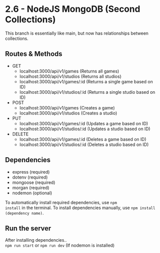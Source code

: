 # 2.6 - NodeJS MongoDB (Second Collections)
This branch is essentially like main, but now has relationships between collections.
## Routes & Methods
- GET
  - localhost:3000/api/v1/games (Returns all games)
  - localhost:3000/api/v1/studios (Returns all studios)
  - localhost:3000/api/v1/games/:id (Returns a single game based on ID)
  - localhost:3000/api/v1/studios/:id (Returns a single studio based on ID)
- POST
  - localhost:3000/api/v1/games (Creates a game)
  - localhost:3000/api/v1/studios (Creates a studio)
- PUT
  - localhost:3000/api/v1/games/:id (Updates a game based on ID)
  - localhost:3000/api/v1/studios/:id (Updates a studio based on ID)
- DELETE
  - localhost:3000/api/v1/games/:id (Deletes a game based on ID)
  - localhost:3000/api/v1/studios/:id (Deletes a studio based on ID)
## Dependencies
- express (required)
- dotenv (required)
- mongoose (required)
- morgan (required)
- nodemon (optional)

To automatically install required dependencies, use <code>npm install</code> in the terminal. To install dependencies manually, use <code>npm install (dependency name)</code>.
## Run the server
After installing dependencies..<br>
<code>npm run start</code> or <code>npm run dev</code> (If nodemon is installed)
